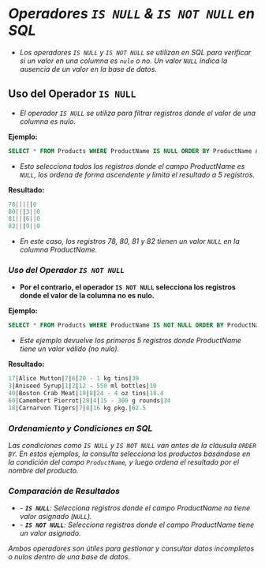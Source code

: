 <!-- Autor: Daniel Benjamin Perez Morales -->
<!-- GitHub: https://github.com/D4nitrix13 -->
<!-- GitLab: https://gitlab.com/D4nitrix13 -->
<!-- Correo electrónico: danielperezdev@proton.me -->

# ***Operadores `IS NULL` & `IS NOT NULL` en SQL***

- *Los operadores `IS NULL` y `IS NOT NULL` se utilizan en SQL para verificar si un valor en una columna es `nulo` o no. Un valor `NULL` indica la ausencia de un valor en la base de datos.*

## Uso del Operador `IS NULL`

- *El operador `IS NULL` se utiliza para filtrar registros donde el valor de una columna es nulo.*

**Ejemplo:**

```sql
SELECT * FROM Products WHERE ProductName IS NULL ORDER BY ProductName ASC LIMIT 5;
```

- *Esto selecciona todos los registros donde el campo ProductName es `NULL`, los ordena de forma ascendente y limita el resultado a 5 registros.*

**Resultado:**

```sql
78|||||0
80|||3||0
81|||6||0
82|||9||0
```

- *En este caso, los registros 78, 80, 81 y 82 tienen un valor `NULL` en la columna ProductName.*

### ***Uso del Operador `IS NOT NULL`***

- **Por el contrario, el operador `IS NOT NULL` selecciona los registros donde el valor de la columna no es nulo.**

**Ejemplo:**

```sql
SELECT * FROM Products WHERE ProductName IS NOT NULL ORDER BY ProductName ASC LIMIT 5;
```

- *Este ejemplo devuelve los primeros 5 registros donde ProductName tiene un valor válido (no nulo).*

**Resultado:**

```sql
17|Alice Mutton|7|6|20 - 1 kg tins|39
3|Aniseed Syrup|1|2|12 - 550 ml bottles|10
40|Boston Crab Meat|19|8|24 - 4 oz tins|18.4
60|Camembert Pierrot|28|4|15 - 300 g rounds|34
18|Carnarvon Tigers|7|8|16 kg pkg.|62.5
```

### ***Ordenamiento y Condiciones en SQL***

*Las condiciones como `IS NULL` y `IS NOT NULL` van antes de la cláusula `ORDER BY`.* *En estos ejemplos, la consulta selecciona los productos basándose en la condición del campo `ProductName`, y luego ordena el resultado por el nombre del producto.*

### ***Comparación de Resultados***

- *- **`IS NULL`**: Selecciona registros donde el campo ProductName no tiene valor asignado (`NULL`).*
- *- **`IS NOT NULL`**: Selecciona registros donde el campo ProductName tiene un valor asignado.*

*Ambos operadores son útiles para gestionar y consultar datos incompletos o nulos dentro de una base de datos.*
